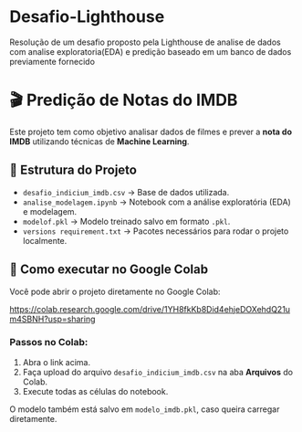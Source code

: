# Desafio-Lighthouse
Resolução de um desafio proposto pela Lighthouse de analise de dados com analise exploratoria(EDA) e predição baseado em um banco de dados previamente fornecido
# 🎬 Predição de Notas do IMDB

Este projeto tem como objetivo analisar dados de filmes e prever a **nota do IMDB** utilizando técnicas de **Machine Learning**.

## 📌 Estrutura do Projeto
- `desafio_indicium_imdb.csv` → Base de dados utilizada.  
- `analise_modelagem.ipynb` → Notebook com a análise exploratória (EDA) e modelagem.  
- `modelof.pkl` → Modelo treinado salvo em formato `.pkl`.  
- `versions requirement.txt` → Pacotes necessários para rodar o projeto localmente.  

## 🚀 Como executar no Google Colab
Você pode abrir o projeto diretamente no Google Colab:  

[https://colab.research.google.com/drive/1YH8fkKb8Did4ehjeDOXehdQ21um4SBNH?usp=sharing
](https://colab.research.google.com/drive/1YH8fkKb8Did4ehjeDOXehdQ21um4SBNH?usp=sharing)

### Passos no Colab:
1. Abra o link acima.  
2. Faça upload do arquivo `desafio_indicium_imdb.csv` na aba **Arquivos** do Colab.  
3. Execute todas as células do notebook.

O modelo também está salvo em `modelo_imdb.pkl`, caso queira carregar diretamente.  
